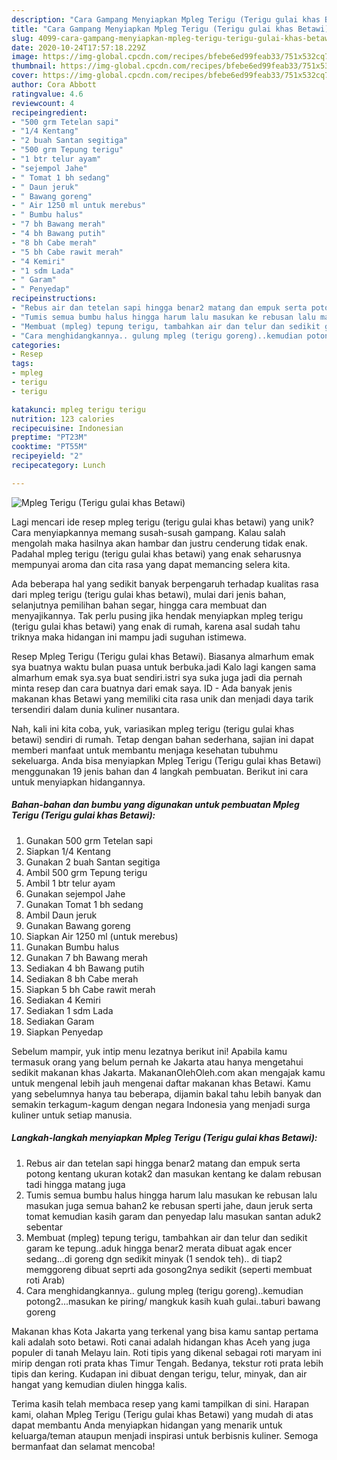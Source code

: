 ```yaml
---
description: "Cara Gampang Menyiapkan Mpleg Terigu (Terigu gulai khas Betawi) Anti Gagal"
title: "Cara Gampang Menyiapkan Mpleg Terigu (Terigu gulai khas Betawi) Anti Gagal"
slug: 4099-cara-gampang-menyiapkan-mpleg-terigu-terigu-gulai-khas-betawi-anti-gagal
date: 2020-10-24T17:57:18.229Z
image: https://img-global.cpcdn.com/recipes/bfebe6ed99feab33/751x532cq70/mpleg-terigu-terigu-gulai-khas-betawi-foto-resep-utama.jpg
thumbnail: https://img-global.cpcdn.com/recipes/bfebe6ed99feab33/751x532cq70/mpleg-terigu-terigu-gulai-khas-betawi-foto-resep-utama.jpg
cover: https://img-global.cpcdn.com/recipes/bfebe6ed99feab33/751x532cq70/mpleg-terigu-terigu-gulai-khas-betawi-foto-resep-utama.jpg
author: Cora Abbott
ratingvalue: 4.6
reviewcount: 4
recipeingredient:
- "500 grm Tetelan sapi"
- "1/4 Kentang"
- "2 buah Santan segitiga"
- "500 grm Tepung terigu"
- "1 btr telur ayam"
- "sejempol Jahe"
- " Tomat 1 bh sedang"
- " Daun jeruk"
- " Bawang goreng"
- " Air 1250 ml untuk merebus"
- " Bumbu halus"
- "7 bh Bawang merah"
- "4 bh Bawang putih"
- "8 bh Cabe merah"
- "5 bh Cabe rawit merah"
- "4 Kemiri"
- "1 sdm Lada"
- " Garam"
- " Penyedap"
recipeinstructions:
- "Rebus air dan tetelan sapi hingga benar2 matang dan empuk serta potong kentang ukuran kotak2 dan masukan kentang ke dalam rebusan tadi hingga matang juga"
- "Tumis semua bumbu halus hingga harum lalu masukan ke rebusan lalu masukan juga semua bahan2 ke rebusan sperti jahe, daun jeruk serta tomat kemudian kasih garam dan penyedap lalu masukan santan aduk2 sebentar"
- "Membuat (mpleg) tepung terigu, tambahkan air dan telur dan sedikit garam ke tepung..aduk hingga benar2 merata dibuat agak encer sedang...di goreng dgn sedikit minyak (1 sendok teh).. di tiap2 memggoreng dibuat seprti ada gosong2nya sedikit (seperti membuat roti Arab)"
- "Cara menghidangkannya.. gulung mpleg (terigu goreng)..kemudian potong2...masukan ke piring/ mangkuk kasih kuah gulai..taburi bawang goreng"
categories:
- Resep
tags:
- mpleg
- terigu
- terigu

katakunci: mpleg terigu terigu 
nutrition: 123 calories
recipecuisine: Indonesian
preptime: "PT23M"
cooktime: "PT55M"
recipeyield: "2"
recipecategory: Lunch

---
```



![Mpleg Terigu (Terigu gulai khas Betawi)](https://img-global.cpcdn.com/recipes/bfebe6ed99feab33/751x532cq70/mpleg-terigu-terigu-gulai-khas-betawi-foto-resep-utama.jpg)

Lagi mencari ide resep mpleg terigu (terigu gulai khas betawi) yang unik? Cara menyiapkannya memang susah-susah gampang. Kalau salah mengolah maka hasilnya akan hambar dan justru cenderung tidak enak. Padahal mpleg terigu (terigu gulai khas betawi) yang enak seharusnya mempunyai aroma dan cita rasa yang dapat memancing selera kita.

Ada beberapa hal yang sedikit banyak berpengaruh terhadap kualitas rasa dari mpleg terigu (terigu gulai khas betawi), mulai dari jenis bahan, selanjutnya pemilihan bahan segar, hingga cara membuat dan menyajikannya. Tak perlu pusing jika hendak menyiapkan mpleg terigu (terigu gulai khas betawi) yang enak di rumah, karena asal sudah tahu triknya maka hidangan ini mampu jadi suguhan istimewa.

Resep Mpleg Terigu (Terigu gulai khas Betawi). Biasanya almarhum emak sya buatnya waktu bulan puasa untuk berbuka.jadi Kalo lagi kangen sama almarhum emak sya.sya buat sendiri.istri sya suka juga jadi dia pernah minta resep dan cara buatnya dari emak saya. ID - Ada banyak jenis makanan khas Betawi yang memiliki cita rasa unik dan menjadi daya tarik tersendiri dalam dunia kuliner nusantara.


Nah, kali ini kita coba, yuk, variasikan mpleg terigu (terigu gulai khas betawi) sendiri di rumah. Tetap dengan bahan sederhana, sajian ini dapat memberi manfaat untuk membantu menjaga kesehatan tubuhmu sekeluarga. Anda bisa menyiapkan Mpleg Terigu (Terigu gulai khas Betawi) menggunakan 19 jenis bahan dan 4 langkah pembuatan. Berikut ini cara untuk menyiapkan hidangannya.

<!--inarticleads1-->

##### Bahan-bahan dan bumbu yang digunakan untuk pembuatan Mpleg Terigu (Terigu gulai khas Betawi):

1. Gunakan 500 grm Tetelan sapi
1. Siapkan 1/4 Kentang
1. Gunakan 2 buah Santan segitiga
1. Ambil 500 grm Tepung terigu
1. Ambil 1 btr telur ayam
1. Gunakan sejempol Jahe
1. Gunakan  Tomat 1 bh sedang
1. Ambil  Daun jeruk
1. Gunakan  Bawang goreng
1. Siapkan  Air 1250 ml (untuk merebus)
1. Gunakan  Bumbu halus
1. Gunakan 7 bh Bawang merah
1. Sediakan 4 bh Bawang putih
1. Sediakan 8 bh Cabe merah
1. Siapkan 5 bh Cabe rawit merah
1. Sediakan 4 Kemiri
1. Sediakan 1 sdm Lada
1. Sediakan  Garam
1. Siapkan  Penyedap


Sebelum mampir, yuk intip menu lezatnya berikut ini! Apabila kamu termasuk orang yang belum pernah ke Jakarta atau hanya mengetahui sedikit makanan khas Jakarta. MakananOlehOleh.com akan mengajak kamu untuk mengenal lebih jauh mengenai daftar makanan khas Betawi. Kamu yang sebelumnya hanya tau beberapa, dijamin bakal tahu lebih banyak dan semakin terkagum-kagum dengan negara Indonesia yang menjadi surga kuliner untuk setiap manusia. 

<!--inarticleads2-->

##### Langkah-langkah menyiapkan Mpleg Terigu (Terigu gulai khas Betawi):

1. Rebus air dan tetelan sapi hingga benar2 matang dan empuk serta potong kentang ukuran kotak2 dan masukan kentang ke dalam rebusan tadi hingga matang juga
1. Tumis semua bumbu halus hingga harum lalu masukan ke rebusan lalu masukan juga semua bahan2 ke rebusan sperti jahe, daun jeruk serta tomat kemudian kasih garam dan penyedap lalu masukan santan aduk2 sebentar
1. Membuat (mpleg) tepung terigu, tambahkan air dan telur dan sedikit garam ke tepung..aduk hingga benar2 merata dibuat agak encer sedang...di goreng dgn sedikit minyak (1 sendok teh).. di tiap2 memggoreng dibuat seprti ada gosong2nya sedikit (seperti membuat roti Arab)
1. Cara menghidangkannya.. gulung mpleg (terigu goreng)..kemudian potong2...masukan ke piring/ mangkuk kasih kuah gulai..taburi bawang goreng


Makanan khas Kota Jakarta yang terkenal yang bisa kamu santap pertama kali adalah soto betawi. Roti canai adalah hidangan khas Aceh yang juga populer di tanah Melayu lain. Roti tipis yang dikenal sebagai roti maryam ini mirip dengan roti prata khas Timur Tengah. Bedanya, tekstur roti prata lebih tipis dan kering. Kudapan ini dibuat dengan terigu, telur, minyak, dan air hangat yang kemudian diulen hingga kalis. 

Terima kasih telah membaca resep yang kami tampilkan di sini. Harapan kami, olahan Mpleg Terigu (Terigu gulai khas Betawi) yang mudah di atas dapat membantu Anda menyiapkan hidangan yang menarik untuk keluarga/teman ataupun menjadi inspirasi untuk berbisnis kuliner. Semoga bermanfaat dan selamat mencoba!
